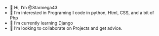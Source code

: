 - 👋 Hi, I’m @Starmega43
- 👀 I’m interested in Programing I code in python, Html, CSS, and a bit of Php
- 🌱 I’m currently learning Django
- 💞️ I’m looking to collaborate on Projects and get advice.

<!---
Starmega43/Starmega43 is a ✨ special ✨ repository because its `README.md` (this file) appears on your GitHub profile.
You can click the Preview link to take a look at your changes.
--->
